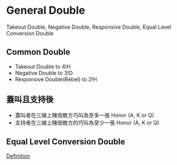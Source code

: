 # General Double
Takeout Double, Negative Double, Responsive Double, Equal Level Conversion Double

## Common Double
- Takeout Double to 4!H
- Negative Double to 3!D
- Responsive Double(Rebel) to 2!H

## 蓋叫且支持後
- 蓋叫者在三線上賭倍敵方巧叫為至多一張 Honor (A, K or Q)
- 支持者在三線上賭倍敵方的巧叫為至少一張 Honor (A, K or Q)

## Equal Level Conversion Double
[Definition](https://www.larryco.com/bridge-learning-center/detail/305)
